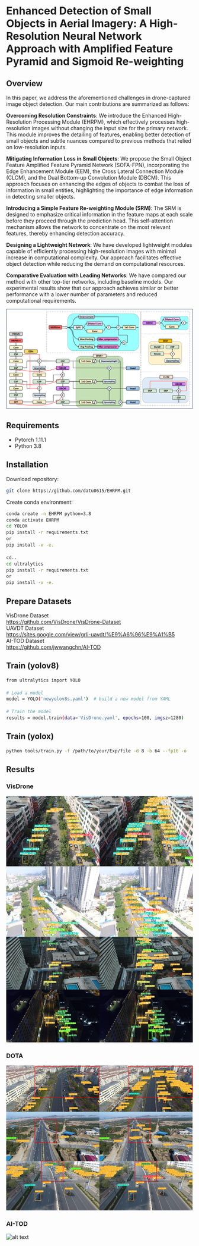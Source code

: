 # Enhanced Detection of Small Objects in Aerial Imagery: A High-Resolution Neural Network Approach with Amplified Feature Pyramid and Sigmoid Re-weighting

## Overview
In this paper, we address the aforementioned challenges in drone-captured image object detection. Our main contributions are summarized as follows:

**Overcoming Resolution Constraints**: We introduce the Enhanced High-Resolution Processing Module (EHRPM), which effectively processes high-resolution images without changing the input size for the primary network.
This module improves the detailing of features, enabling better detection of small objects and subtle nuances compared to previous methods that relied on low-resolution inputs.

**Mitigating Information Loss in Small Objects**: We propose the Small Object Feature Amplified Feature Pyramid Network (SOFA-FPN), incorporating the Edge Enhancement Module (EEM), the Cross Lateral Connection Module (CLCM), and the Dual Bottom-up Convolution Module (DBCM). This approach focuses on enhancing the edges of objects to combat the loss of information in small entities, highlighting the importance of edge information in detecting smaller objects.

**Introducing a Simple Feature Re-weighting Module (SRM)**: The SRM is designed to emphasize critical information in the feature maps at each scale before they proceed through the prediction head. This self-attention mechanism allows the network to concentrate on the most relevant features, thereby enhancing detection accuracy.

**Designing a Lightweight Network**: We have developed lightweight modules capable of efficiently processing high-resolution images with minimal increase in computational complexity. Our approach facilitates effective object detection while reducing the demand on computational resources.

**Comparative Evaluation with Leading Networks**: We have compared our method with other top-tier networks, including baseline models. Our experimental results show that our approach achieves similar or better performance with a lower number of parameters and reduced computational requirements.  

![alt text](/assets/over_arch.png)


## Requirements
- Pytorch 1.11.1
- Python 3.8

## Installation
Download repository:
```bash
git clone https://github.com/datu0615/EHRPM.git
```

Create conda environment:
```bash
conda create -n EHRPM python=3.8
conda activate EHRPM
cd YOLOX
pip install -r requirements.txt
or
pip install -v -e.

cd..
cd ultralytics
pip install -r requirements.txt
or
pip install -v -e.
```

## Prepare Datasets

VisDrone Dataset  
<https://github.com/VisDrone/VisDrone-Dataset>  
UAVDT Dataset  
<https://sites.google.com/view/grli-uavdt/%E9%A6%96%E9%A1%B5>  
AI-TOD Dataset  
<https://github.com/jwwangchn/AI-TOD>  


## Train (yolov8)

```bash
from ultralytics import YOLO

# Load a model
model = YOLO('newyolov8s.yaml')  # build a new model from YAML

# Train the model
results = model.train(data='VisDrone.yaml', epochs=100, imgsz=1280)
```


## Train (yolox)

```bash
python tools/train.py -f /path/to/your/Exp/file -d 8 -b 64 --fp16 -o
```


## Results
### VisDrone  
![alt text](/assets/visdrone.png)  
### DOTA  
![alt text](/assets/vd_uavdt2.png)  
### AI-TOD  
![alt text](/assets/aitod.png)  
